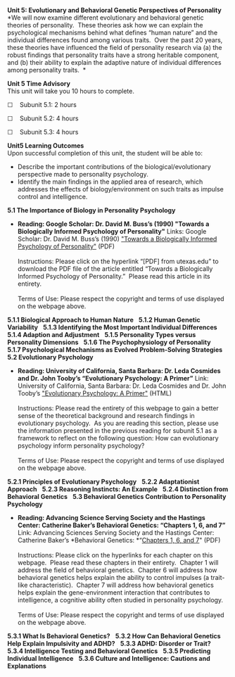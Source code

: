 **Unit 5: Evolutionary and Behavioral Genetic Perspectives of
Personality** <span id="5"></span> 
*We will now examine different evolutionary and behavioral genetic
theories of personality.  These theories ask how we can explain the
psychological mechanisms behind what defines “human nature” and the
individual differences found among various traits.  Over the past 20
years, these theories have influenced the field of personality research
via (a) the robust findings that personality traits have a strong
heritable component, and (b) their ability to explain the adaptive
nature of individual differences among personality traits.  *

**Unit 5 Time Advisory**  
This unit will take you 10 hours to complete.

☐    Subunit 5.1: 2 hours

☐    Subunit 5.2: 4 hours

☐    Subunit 5.3: 4 hours

**Unit5 Learning Outcomes**  
Upon successful completion of this unit, the student will be able to:  
  
-   Describe the important contributions of the biological/evolutionary
    perspective made to personality psychology.
-   Identify the main findings in the applied area of research, which
    addresses the effects of biology/environment on such traits as
    impulse control and intelligence.

**5.1 The Importance of Biology in Personality Psychology** <span
id="5.1"></span> 
-   **Reading: Google Scholar: Dr. David M. Buss’s (1990) "Towards a
    Biologically Informed Psychology of Personality"**
    Links: Google Scholar: Dr. David M. Buss’s (1990) ["Towards a
    Biologically Informed Psychology of
    Personality"](http://scholar.google.com/scholar?hl=en&q=buss+1990,+biological+foundations+of+personality&btnG=Search&as_sdt=20000&as_ylo=&as_vis=0) (PDF)  
                  
     Instructions: Please click on the hyperlink “[PDF] from utexas.edu”
    to download the PDF file of the article entitled “Towards a
    Biologically Informed Psychology of Personality.”  Please read this
    article in its entirety.   
        
     Terms of Use: Please respect the copyright and terms of use
    displayed on the webpage above. 

**5.1.1 Biological Approach to Human Nature** <span id="5.1.1"></span> 
**5.1.2 Human Genetic Variability** <span id="5.1.2"></span> 
**5.1.3 Identifying the Most Important Individual Differences** <span
id="5.1.3"></span> 
**5.1.4 Adaption and Adjustment** <span id="5.1.4"></span> 
**5.1.5 Personality Types versus Personality Dimensions** <span
id="5.1.5"></span> 
**5.1.6 The Psychophysiology of Personality** <span id="5.1.6"></span> 
**5.1.7 Psychological Mechanisms as Evolved Problem-Solving Strategies**
<span id="5.1.7"></span> 
**5.2 Evolutionary Psychology** <span id="5.2"></span> 
-   **Reading: University of California, Santa Barbara: Dr. Leda
    Cosmides and Dr. John Tooby’s “Evolutionary Psychology: A Primer”**
    Link: University of California, Santa Barbara: Dr. Leda Cosmides and
    Dr. John Tooby’s ["Evolutionary Psychology: A
    Primer"](http://www.psych.ucsb.edu/research/cep/primer.html)
    (HTML)  
                  
     Instructions: Please read the entirety of this webpage to gain a
    better sense of the theoretical background and research findings in
    evolutionary psychology.  As you are reading this section, please
    use the information presented in the previous reading for subunit
    5.1 as a framework to reflect on the following question: How can
    evolutionary psychology inform personality psychology?  
                  
     Terms of Use: Please respect the copyright and terms of use
    displayed on the webpage above. 

**5.2.1 Principles of Evolutionary Psychology** <span
id="5.2.1"></span> 
**5.2.2 Adaptationist Approach** <span id="5.2.2"></span> 
**5.2.3 Reasoning Instincts: An Example** <span id="5.2.3"></span> 
**5.2.4 Distinction from Behavioral Genetics** <span id="5.2.4"></span> 
**5.3 Behavioral Genetics Contribution to Personality Psychology** <span
id="5.3"></span> 
-   **Reading: Advancing Science Serving Society and the Hastings
    Center: Catherine Baker’s Behavioral Genetics: “Chapters 1, 6, and
    7”**
    Link: Advancing Sciences Serving Society and the Hastings Center:
    Catherine Baker’s *Behavioral Genetics: *“[Chapters 1, 6, and
    7](https://resources.saylor.org/wwwresources/archived/site/wp-content/uploads/2012/08/PSYCH101Sec2.pdf)"
    (PDF)  
        
     Instructions: Please click on the hyperlinks for each chapter on
    this webpage.  Please read these chapters in their entirety. 
    Chapter 1 will address the field of behavioral genetics.  Chapter 6
    will address how behavioral genetics helps explain the ability to
    control impulses (a trait-like characteristic).  Chapter 7 will
    address how behavioral genetics helps explain the gene-environment
    interaction that contributes to intelligence, a cognitive ability
    often studied in personality psychology.  
        
     Terms of Use: Please respect the copyright and terms of use
    displayed on the webpage above.

**5.3.1 What Is Behavioral Genetics?** <span id="5.3.1"></span> 
**5.3.2 How Can Behavioral Genetics Help Explain Impulsivity and ADHD?**
<span id="5.3.2"></span> 
**5.3.3 ADHD: Disorder or Trait?** <span id="5.3.3"></span> 
**5.3.4 Intelligence Testing and Behavioral Genetics** <span
id="5.3.4"></span> 
**5.3.5 Predicting Individual Intelligence** <span id="5.3.5"></span> 
**5.3.6 Culture and Intelligence: Cautions and Explanations** <span
id="5.3.6"></span> 
